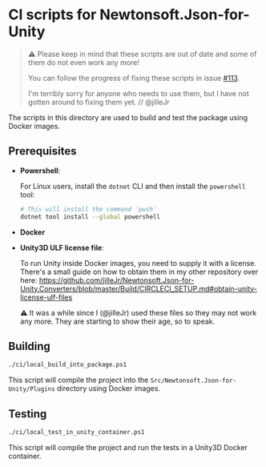 # CI scripts for Newtonsoft.Json-for-Unity

> :warning: Please keep in mind that these scripts are out of date and some of
> them do not even work any more!
>
> You can follow the progress of fixing these scripts in issue
> [#113](https://github.com/jilleJr/Newtonsoft.Json-for-Unity/issues/113).
>
> I'm terribly sorry for anyone who needs to use them, but I have not gotten
> around to fixing them yet. // @jilleJr

The scripts in this directory are used to build and test the package using
Docker images.

## Prerequisites

- **Powershell**:

  For Linux users, install the `dotnet` CLI and then install the `powershell`
  tool:

  ```sh
  # This will install the command `pwsh`
  dotnet tool install --global powershell
  ```
  
- **Docker**

- **Unity3D ULF license file**:

  To run Unity inside Docker images, you need to supply it with a license.
  There's a small guide on how to obtain them in my other repository over here:
  <https://github.com/jilleJr/Newtonsoft.Json-for-Unity.Converters/blob/master/Build/CIRCLECI_SETUP.md#obtain-unity-license-ulf-files>

  :warning: It was a while since I (@jilleJr) used these files so they may not
  work any more. They are starting to show their age, so to speak.

## Building

``` sh
./ci/local_build_into_package.ps1
```

This script will compile the project into the
`Src/Newtonsoft.Json-for-Unity/Plugins` directory using Docker images.

## Testing

``` sh
./ci/local_test_in_unity_container.ps1
```

This script will compile the project and run the tests in a Unity3D Docker
container.
